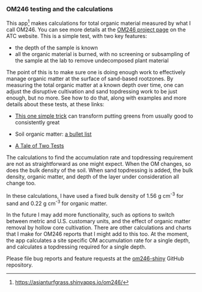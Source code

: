 ### OM246 testing and the calculations

This app[^1] makes calculations for total organic material measured by what I call OM246. You can see more details at the [OM246 project page](https://www.asianturfgrass.com/project/om246/) on the ATC website. This is a simple test, with two key features:

[^1]: <https://asianturfgrass.shinyapps.io/om246/>

* the depth of the sample is known
* all the organic material is burned, with no screening or subsampling of the sample at the lab to remove undecomposed plant material

The point of this is to make sure one is doing enough work to effectively manage organic matter at the surface of sand-based rootzones. By measuring the total organic matter at a known depth over time, one can adjust the disruptive cultivation and sand topdressing work to be just enough, but no more. See how to do that, along with examples and more details about these tests, at these links:

* [This one simple trick](https://www.asianturfgrass.com/post/one-simple-trick-better-greens/) can transform putting greens from usually good to consistently great

* Soil organic matter: [a bullet list](https://www.asianturfgrass.com/post/soil-organic-matter-bullet-list/)

* [A Tale of Two Tests](https://www.asianturfgrass.com/post/tale-two-tests-soil-organic-matter/)

The calculations to find the accumulation rate and topdressing requirement are not as straightforward as one might expect. When the OM changes, so does the bulk density of the soil. When sand topdressing is added, the bulk density, organic matter, and depth of the layer under consideration all change too. 

In these calculations, I have used a fixed bulk density of 1.56 g cm<sup>-3</sup> for sand and 0.22 g cm<sup>-3</sup> for organic matter. 

In the future I may add more functionality, such as options to switch between metric and U.S. customary units, and the effect of organic matter removal by hollow core cultivation. There are other calculations and charts that I make for OM246 reports that I might add to this too. At the moment, the app calculates a site specific OM accumulation rate for a single depth, and calculates a topdressing required for a single depth.

Please file bug reports and feature requests at the [om246-shiny](https://github.com/micahwoods/om246-shiny) GitHub repository.